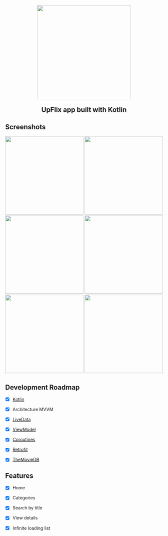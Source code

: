 <h2 align="center">

<img src="https://user-images.githubusercontent.com/94938103/171727586-acc1a13e-8b77-466b-bb33-14f9264eecc6.svg" width="300" >



UpFlix app built with Kotlin
</h2>


  
## Screenshots

<p align="center">



<img src="https://user-images.githubusercontent.com/94938103/171726073-4a0a503b-e480-43ae-8d31-07e2b461a3a7.png" width="250" >
 
<img src="https://user-images.githubusercontent.com/94938103/171726215-4ec740d6-f4f2-42c6-8d6c-561935722f55.png" width="250"> 
  
<img src="https://user-images.githubusercontent.com/94938103/169182484-08214d94-75a1-4081-add3-fb0670612013.png" width="250">   
 
<img src="https://user-images.githubusercontent.com/94938103/169182488-f075880a-8bd3-40bf-aab7-67892b47d2c7.png" width="250">     

<img src="https://user-images.githubusercontent.com/94938103/171726463-c7c982e1-0619-4b6b-b028-6577dd97d2f6.png" width="250">     
  
<img src="https://user-images.githubusercontent.com/94938103/169185129-12fb73d4-827c-4506-8658-3e323c501838.gif" width="250" >       
  

</p>



## Development Roadmap

- [x] [Kotlin](https://kotlinlang.org/)
- [x] Architecture MVVM
- [x] [LiveData](https://developer.android.com/topic/libraries/architecture/livedata)
- [x] [ViewModel](https://developer.android.com/topic/libraries/architecture/viewmodel)
- [x] [Coroutines](https://developer.android.com/topic/libraries/architecture/coroutines)
- [x] [Retrofit](https://square.github.io/retrofit/)
- [x] [TheMovieDB](https://developers.themoviedb.org/3/getting-started/introduction)


## Features

- [x] Home
- [x] Categories
- [x] Search by title
- [x] View details
- [x] Infinite loading list








